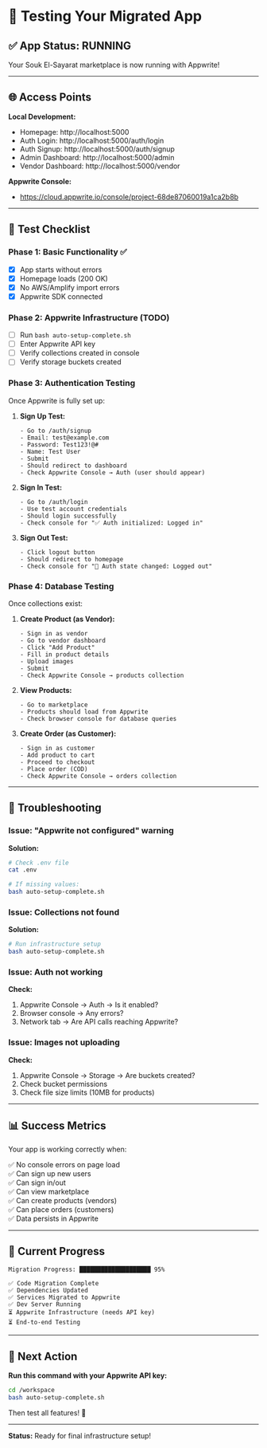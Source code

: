 # 🧪 Testing Your Migrated App

## ✅ App Status: RUNNING

Your Souk El-Sayarat marketplace is now running with Appwrite!

---

## 🌐 Access Points

**Local Development:**
- Homepage: http://localhost:5000
- Auth Login: http://localhost:5000/auth/login
- Auth Signup: http://localhost:5000/auth/signup
- Admin Dashboard: http://localhost:5000/admin
- Vendor Dashboard: http://localhost:5000/vendor

**Appwrite Console:**
- https://cloud.appwrite.io/console/project-68de87060019a1ca2b8b

---

## 🧪 Test Checklist

### Phase 1: Basic Functionality ✅
- [x] App starts without errors
- [x] Homepage loads (200 OK)
- [x] No AWS/Amplify import errors
- [x] Appwrite SDK connected

### Phase 2: Appwrite Infrastructure (TODO)
- [ ] Run `bash auto-setup-complete.sh`
- [ ] Enter Appwrite API key
- [ ] Verify collections created in console
- [ ] Verify storage buckets created

### Phase 3: Authentication Testing
Once Appwrite is fully set up:

1. **Sign Up Test:**
   ```
   - Go to /auth/signup
   - Email: test@example.com
   - Password: Test123!@#
   - Name: Test User
   - Submit
   - Should redirect to dashboard
   - Check Appwrite Console → Auth (user should appear)
   ```

2. **Sign In Test:**
   ```
   - Go to /auth/login
   - Use test account credentials
   - Should login successfully
   - Check console for "✅ Auth initialized: Logged in"
   ```

3. **Sign Out Test:**
   ```
   - Click logout button
   - Should redirect to homepage
   - Check console for "🔄 Auth state changed: Logged out"
   ```

### Phase 4: Database Testing
Once collections exist:

1. **Create Product (as Vendor):**
   ```
   - Sign in as vendor
   - Go to vendor dashboard
   - Click "Add Product"
   - Fill in product details
   - Upload images
   - Submit
   - Check Appwrite Console → products collection
   ```

2. **View Products:**
   ```
   - Go to marketplace
   - Products should load from Appwrite
   - Check browser console for database queries
   ```

3. **Create Order (as Customer):**
   ```
   - Sign in as customer
   - Add product to cart
   - Proceed to checkout
   - Place order (COD)
   - Check Appwrite Console → orders collection
   ```

---

## 🐛 Troubleshooting

### Issue: "Appwrite not configured" warning
**Solution:**
```bash
# Check .env file
cat .env

# If missing values:
bash auto-setup-complete.sh
```

### Issue: Collections not found
**Solution:**
```bash
# Run infrastructure setup
bash auto-setup-complete.sh
```

### Issue: Auth not working
**Check:**
1. Appwrite Console → Auth → Is it enabled?
2. Browser console → Any errors?
3. Network tab → Are API calls reaching Appwrite?

### Issue: Images not uploading
**Check:**
1. Appwrite Console → Storage → Are buckets created?
2. Check bucket permissions
3. Check file size limits (10MB for products)

---

## 📊 Success Metrics

Your app is working correctly when:

✅ No console errors on page load  
✅ Can sign up new users  
✅ Can sign in/out  
✅ Can view marketplace  
✅ Can create products (vendors)  
✅ Can place orders (customers)  
✅ Data persists in Appwrite  

---

## 🎯 Current Progress

```
Migration Progress: ████████████████████ 95%

✅ Code Migration Complete
✅ Dependencies Updated
✅ Services Migrated to Appwrite
✅ Dev Server Running
⏳ Appwrite Infrastructure (needs API key)
⏳ End-to-end Testing
```

---

## 🚀 Next Action

**Run this command with your Appwrite API key:**
```bash
cd /workspace
bash auto-setup-complete.sh
```

Then test all features! 🎉

---

**Status:** Ready for final infrastructure setup!
